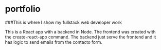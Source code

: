 # portfolio
###This is where I show my fullstack web developer work

This is a React app with a backend in Node.
The frontend was created with the create-react-app command.
The backend just serve the frontend and it has logic to send emails from the contacto form.
